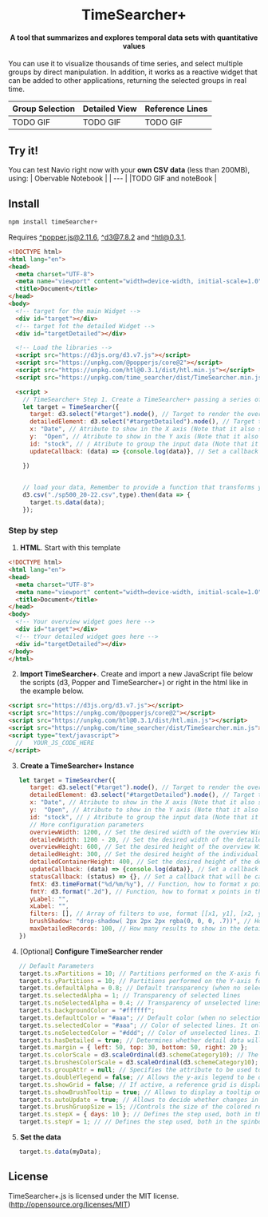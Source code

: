 <h1 align="center">
  <br>
  TimeSearcher+
  <br>
</h1>
<h4 align="center">A tool that summarizes and explores temporal data sets with quantitative values</h4>
You can use it to visualize thousands of time series, and select multiple groups by direct manipulation. In addition, it
works as a reactive widget that can be added to other applications, returning the selected groups in real time.

| Group Selection | Detailed View | Reference Lines |
|-----------------|---------------|-----------------|
| TODO GIF| TODO GIF | TODO GIF |


## Try it!

You can test Navio right now with your **own CSV data** (less than 200MB), using:
| Obervable Notebook |
| --- |
|TODO GIF and noteBook |

## Install

```js
npm install timeSearcher+
```
Requires [^popper.js@2.11.6](https://github.com/FezVrasta/popper.js/), [^d3@7.8.2](http://d3js.org) and [^htl@0.3.1](https://github.com/observablehq/htl).

```html
<!DOCTYPE html>
<html lang="en">
<head>
  <meta charset="UTF-8">
  <meta name="viewport" content="width=device-width, initial-scale=1.0">
  <title>Document</title>
</head>
<body>
  <!-- target for the main Widget -->
  <div id="target"></div>
  <!-- target fot the detailed Widget -->
  <div id="targetDetailed"></div>

  <!-- Load the libraries -->
  <script src="https://d3js.org/d3.v7.js"></script>
  <script src="https://unpkg.com/@popperjs/core@2"></script>
  <script src="https://unpkg.com/htl@0.3.1/dist/htl.min.js"></script>
  <script src="https://unpkg.com/time_searcher/dist/TimeSearcher.min.js"></script>

  <script >
    // TimeSearcher+ Step 1. Create a TimeSearcher+ passing a series of arguments.
    let target = TimeSearcher({
      target: d3.select("#target").node(), // Target to render the overview Widget
      detailedElement: d3.select("#targetDetailed").node(), // Target to render the detailed Widget (Optional)
      x: "Date", // Atribute to show in the X axis (Note that it also supports functions)
      y:  "Open", // Atribute to show in the Y axis (Note that it also supports functions)
      id: "stock", // / Atribute to group the input data (Note that it also supports functions)
      updateCallback: (data) => {console.log(data)}, // Set a callback that will be called when the user's selection is changed. (Optional)

    })
    

    // load your data, Remember to provide a function that transforms your data attributes to the correct type.
    d3.csv("./sp500_20-22.csv",type).then(data => {
      target.ts.data(data);
    });
```
### Step by step

1. **HTML**. Start with this template
```html
<!DOCTYPE html>
<html lang="en">
<head>
  <meta charset="UTF-8">
  <meta name="viewport" content="width=device-width, initial-scale=1.0">
  <title>Document</title>
</head>
<body>
  <!-- Your overview widget goes here -->
  <div id="target"></div>
  <!-- tYour detailed widget goes here -->
  <div id="targetDetailed"></div>
</body>
</html>
```
2. **Import TimeSearcher+**. Create and import a new JavaScript file below the scripts (d3, Popper and TimeSearcher+)
or right in the html like in the example below.
```html
<script src="https://d3js.org/d3.v7.js"></script>
<script src="https://unpkg.com/@popperjs/core@2"></script>
<script src="https://unpkg.com/htl@0.3.1/dist/htl.min.js"></script>
<script src="https://unpkg.com/time_searcher/dist/TimeSearcher.min.js"></script>
<script type="text/javascript">
  //   YOUR_JS_CODE_HERE
</script>
```
3. **Create a TimeSearcher+ Instance**
```js
   let target = TimeSearcher({
      target: d3.select("#target").node(), // Target to render the overview Widget
      detailedElement: d3.select("#targetDetailed").node(), // Target to render the detailed Widget (Optional)
      x: "Date", // Atribute to show in the X axis (Note that it also supports functions)
      y:  "Open", // Atribute to show in the Y axis (Note that it also supports functions)
      id: "stock", // / Atribute to group the input data (Note that it also supports functions)
      // More configuration parameters
      overviewWidth: 1200, // Set the desired width of the overview Widget
      detailedWidth: 1200 - 20, // Set the desired width of the detailed Widget
      overviewHeight: 600, // Set the desired height of the overview Widget
      detailedHeight: 300, // Set the desired height of the individual detailed graph Widget
      detailedContainerHeight: 400, // Set the desired height of the detailed Widget
      updateCallback: (data) => {console.log(data)}, // Set a callback that will be called when the user's selection is changed.
      statusCallback: (status) => {}, // Set a callback that will be called when changing the internal state of the widget ( assignment of colors, brushes, etc...)
      fmtX: d3.timeFormat("%d/%m/%y"), // Function, how to format x points in the tooltip
      fmtY: d3.format(".2d"), // Function, how to format x points in the tooltip
      yLabel: "",
      xLabel: "",
      filters: [], // Array of filters to use, format [[x1, y1], [x2, y2], ...]
      brushShadow: "drop-shadow( 2px 2px 2px rgba(0, 0, 0, .7))", // How to show a shadow on the selected brush
      maxDetailedRecords: 100, // How many results to show in the detail view
   })
```

4. [Optional] **Configure TimeSearcher render**
```js
   // Default Parameters
   target.ts.xPartitions = 10; // Partitions performed on the X-axis for the collision acceleration algorithm.
   target.ts.yPartitions = 10; // Partitions performed on the Y-axis for the collision acceleration algorithm.
   target.ts.defaultAlpha = 0.8; // Default transparency (when no selection is active) of drawn lines
   target.ts.selectedAlpha = 1; // Transparency of selected lines
   target.ts.noSelectedAlpha = 0.4; // Transparency of unselected lines
   target.ts.backgroundColor = "#ffffff";
   target.ts.defaultColor = "#aaa"; // Default color (when no selection is active) of the drawn lines. It only has effect when "groupAttr" is not defined.
   target.ts.selectedColor = "#aaa"; // Color of selected lines. It only has effect when "groupAttr" is not defined.
   target.ts.noSelectedColor = "#ddd"; // Color of unselected lines. It only has effect when "groupAttr" is not defined.
   target.ts.hasDetailed = true; // Determines whether detail data will be displayed or not. Disabling it saves preprocessing time if detail data is not to be displayed.
   target.ts.margin = { left: 50, top: 30, bottom: 50, right: 20 };
   target.ts.colorScale = d3.scaleOrdinal(d3.schemeCategory10); // The color scale to be used to display the different groups defined by the "groupAttr" attribute.
   target.ts.brushesColorScale = d3.scaleOrdinal(d3.schemeCategory10); // The color scale to be used to display the brushes
   target.ts.groupAttr = null; // Specifies the attribute to be used to discriminate the groups.
   target.ts.doubleYlegend = false; // Allows the y-axis legend to be displayed on both sides of the chart.
   target.ts.showGrid = false; // If active, a reference grid is displayed.
   target.ts.showBrushTooltip = true; // Allows to display a tooltip on the brushes containing its coordinates.
   target.ts.autoUpdate = true; // Allows to decide whether changes in brushes are processed while moving, or only at the end of the movement.
   target.ts.brushGruopSize = 15; //Controls the size of the colored rectangles used to select the different brushGroups.
   target.ts.stepX = { days: 10 }; // Defines the step used, both in the spinboxes and with the arrows on the X axis. (See https://date-fns.org/v2.16.1/docs/Duration )
   target.ts.stepY = 1; // // Defines the step used, both in the spinboxes and with the arrows on the Y axis.
```
5. **Set the data**
```js
   target.ts.data(myData);
```

## License

TimeSearcher+.js is licensed under the MIT license. (http://opensource.org/licenses/MIT)




